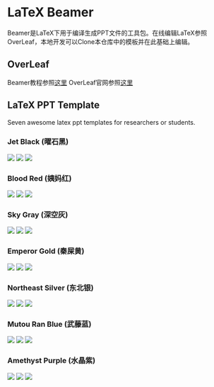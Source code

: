 # LaTeX Beamer
Beamer是LaTeX下用于编译生成PPT文件的工具包。在线编辑LaTeX参照OverLeaf，本地开发可以Clone本仓库中的模板并在此基础上编辑。
## OverLeaf
Beamer教程参照[这里](https://www.overleaf.com/learn/latex/beamer)
OverLeaf官网参照[这里](https://www.overleaf.com/)

## LaTeX PPT Template

Seven awesome latex ppt templates for researchers or students.

### Jet Black (曜石黑)

![](demo/jet_black_demo/01.png)
![](demo/jet_black_demo/02.png)
![](demo/jet_black_demo/03.png)

### Blood Red (姨妈红)

![](demo/blood_red_demo/01.png)
![](demo/blood_red_demo/02.png)
![](demo/blood_red_demo/03.png)

### Sky Gray (深空灰)

![](demo/sky_gray_demo/01.png)
![](demo/sky_gray_demo/02.png)
![](demo/sky_gray_demo/03.png)

### Emperor Gold (秦屎黄)

![](demo/emperor_gold_demo/01.png)
![](demo/emperor_gold_demo/02.png)
![](demo/emperor_gold_demo/03.png)

### Northeast Silver (东北银)

![](demo/northeast_silver_demo/01.png)
![](demo/northeast_silver_demo/02.png)
![](demo/northeast_silver_demo/03.png)

### Mutou Ran Blue (武藤蓝)

![](demo/mutou_ran_blue_demo/01.png)
![](demo/mutou_ran_blue_demo/02.png)
![](demo/mutou_ran_blue_demo/03.png)

### Amethyst Purple (水晶紫)

![](demo/amethyst_purple_demo/01.png)
![](demo/amethyst_purple_demo/02.png)
![](demo/amethyst_purple_demo/03.png)
